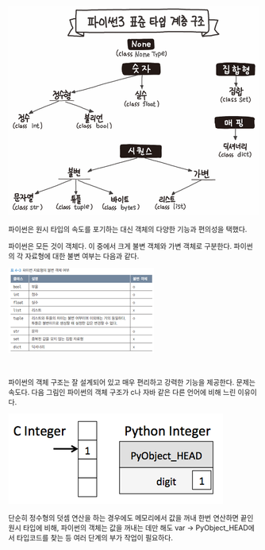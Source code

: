 ![Alt text](image-1.png)

파이썬은 원시 타입의 속도를 포기하는 대신 객체의 다양한 기능과 편의성을 택했다.

파이썬은 모든 것이 객체다. 이 중에서 크게 불변 객체와 가변 객체로 구분한다. 파이썬의 각 자료형에 대한 불변 여부는 다음과 같다.

![Alt text](image.png)

<br/>


파이썬의 객체 구조는 잘 설계되어 있고 매우 편리하고 강력한 기능을 제공한다. 문제는 속도다. 다음 그림인 파이썬의 객체 구조가 c나 자바 같은 다른 언어에 비해 느린 이유이다.

![Alt text](image-2.png)

단순히 정수형의 덧셈 연산을 하는 경우에도 메모리에서 값을 꺼내 한번 연산하면 끝인 원시 타입에 비해, 파이썬의 객체는 값을 꺼내는 데만 해도 var -> PyObject_HEAD에서 타입코드를 찾는 등 여러 단계의 부가 작업이 필요하다.

<br/>
